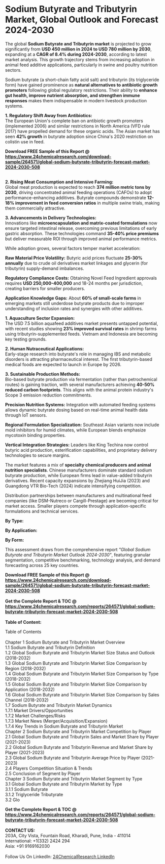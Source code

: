 <h1>Sodium Butyrate and Tributyrin Market, Global Outlook and Forecast 2024-2030</h1><p>The global <strong>Sodium Butyrate and Tributyrin market</strong> is projected to grow significantly from <strong>USD 450 million in 2024 to USD 780 million by 2030</strong>, expanding at a <strong>CAGR of 8.4% during 2024-2030</strong>, according to latest market analysis. This growth trajectory stems from increasing adoption in animal feed additive applications, particularly in swine and poultry nutrition sectors.</p><p>Sodium butyrate (a short-chain fatty acid salt) and tributyrin (its triglyceride form) have gained prominence as <strong>natural alternatives to antibiotic growth promoters</strong> following global regulatory restrictions. Their ability to <strong>enhance gut health, improve nutrient absorption, and strengthen immune responses</strong> makes them indispensable in modern livestock production systems.</p><p><strong>1. Regulatory Shift Away from Antibiotics:</strong><br>
The European Union's complete ban on antibiotic growth promoters (implemented 2006) and similar restrictions in North America (VFD rule 2017) have propelled demand for these organic acids. The Asian market has seen <strong>42% growth</strong> in butyrate adoption since China's 2020 restriction on colistin use in feed.</p><div><b>Download FREE Sample of this Report @ 
            <a href="https://www.24chemicalresearch.com/download-sample/264571/global-sodium-butyrate-tributyrin-forecast-market-2024-2030-508">
            https://www.24chemicalresearch.com/download-sample/264571/global-sodium-butyrate-tributyrin-forecast-market-2024-2030-508</a></b></div><br><p><strong>2. Rising Meat Consumption and Intensive Farming:</strong><br>
Global meat production is expected to reach <strong>374 million metric tons by 2030</strong>, driving concentrated animal feeding operations (CAFOs) to adopt performance-enhancing additives. Butyrate compounds demonstrate <strong>12-18% improvement in feed conversion ratios</strong> in multiple swine trials, making them commercially attractive.</p><p><strong>3. Advancements in Delivery Technologies:</strong><br>
Innovations like <strong>microencapsulation and matrix-coated formulations</strong> now ensure targeted intestinal release, overcoming previous limitations of early gastric absorption. These technologies command <strong>35-40% price premiums</strong> but deliver measurable ROI through improved animal performance metrics.</p><p>While adoption grows, several factors temper market acceleration:</p><p><strong>Raw Material Price Volatility:</strong> Butyric acid prices fluctuate <strong>25-30% annually</strong> due to crude oil derivatives market linkages and glycerin (for tributyrin) supply-demand imbalances.</p><p><strong>Regulatory Compliance Costs:</strong> Obtaining Novel Feed Ingredient approvals requires <strong>USD 250,000-400,000</strong> and 18-24 months per jurisdiction, creating barriers for smaller producers.</p><p><strong>Application Knowledge Gaps:</strong> About <strong>60% of small-scale farms</strong> in emerging markets still underdose butyrate products due to improper understanding of inclusion rates and synergies with other additives.</p><p><strong>1. Aquaculture Sector Expansion:</strong><br>
The USD 7.5 billion aquafeed additives market presents untapped potential, with recent studies showing <strong>23% improved survival rates</strong> in shrimp farms using tributyrin-supplemented feeds. Vietnam and Indonesia are becoming key testing grounds.</p><p><strong>2. Human Nutraceutical Applications:</strong><br>
Early-stage research into butyrate's role in managing IBS and metabolic disorders is attracting pharmaceutical interest. The first tributyrin-based medical foods are expected to launch in Europe by 2026.</p><p><strong>3. Sustainable Production Methods:</strong><br>
Bio-based butyrate production via fermentation (rather than petrochemical routes) is gaining traction, with several manufacturers achieving <strong>40-50% reduced carbon footprints</strong>. This aligns with the animal protein industry's Scope 3 emission reduction commitments.</p><p><strong>Precision Nutrition Systems:</strong> Integration with automated feeding systems allows dynamic butyrate dosing based on real-time animal health data through IoT sensors.</p><p><strong>Regional Formulation Specialization:</strong> Southeast Asian variants now include mold inhibitors for humid climates, while European blends emphasize mycotoxin binding properties.</p><p><strong>Vertical Integration Strategies:</strong> Leaders like King Techina now control butyric acid production, esterification capabilities, and proprietary delivery technologies to secure margins.</p><p>The market features a mix of <strong>specialty chemical producers and animal nutrition specialists</strong>. Chinese manufacturers dominate standard sodium butyrate production, while European firms lead in value-added tributyrin derivatives. Recent capacity expansions by Zhejiang HuiJia (2023) and Guangdong VTR Bio-Tech (2024) indicate intensifying competition.</p><p>Distribution partnerships between manufacturers and multinational feed companies (like DSM-Nutreco or Cargill-Prestage) are becoming critical for market access. Smaller players compete through application-specific formulations and technical services.</p><p><strong>By Type:</strong></p><p><strong>By Application:</strong></p><p><strong>By Form:</strong></p><p>This assessment draws from the comprehensive report <em>"Global Sodium Butyrate and Tributyrin Market Outlook 2024-2030"</em>, featuring granular segmentation, competitive benchmarking, technology analysis, and demand forecasting across 25 key countries.</p><div><b>Download FREE Sample of this Report @ 
            <a href="https://www.24chemicalresearch.com/download-sample/264571/global-sodium-butyrate-tributyrin-forecast-market-2024-2030-508">
            https://www.24chemicalresearch.com/download-sample/264571/global-sodium-butyrate-tributyrin-forecast-market-2024-2030-508</a></b></div><br><div><b>Get the Complete Report & TOC @ 
            <a href="https://www.24chemicalresearch.com/reports/264571/global-sodium-butyrate-tributyrin-forecast-market-2024-2030-508">
            https://www.24chemicalresearch.com/reports/264571/global-sodium-butyrate-tributyrin-forecast-market-2024-2030-508</a></b></div><br>
            <b>Table of Content:</b><p>Table of Contents<br />
<br />
Chapter 1 Sodium Butyrate and Tributyrin Market Overview<br />
    1.1 Sodium Butyrate and Tributyrin Definition<br />
    1.2 Global Sodium Butyrate and Tributyrin Market Size Status and Outlook (2018-2032)<br />
    1.3 Global Sodium Butyrate and Tributyrin Market Size Comparison by Region (2018-2032)<br />
    1.4 Global Sodium Butyrate and Tributyrin Market Size Comparison by Type (2018-2032)<br />
    1.5 Global Sodium Butyrate and Tributyrin Market Size Comparison by Application (2018-2032)<br />
    1.6 Global Sodium Butyrate and Tributyrin Market Size Comparison by Sales Channel (2018-2032)<br />
    1.7 Sodium Butyrate and Tributyrin Market Dynamics<br />
        1.7.1 Market Drivers/Opportunities<br />
        1.7.2 Market Challenges/Risks<br />
        1.7.3 Market News (Merger/Acquisition/Expansion)<br />
        1.7.4 Key Trends in Sodium Butyrate and Tributyrin Market<br />
Chapter 2 Sodium Butyrate and Tributyrin Market Competition by Player<br />
    2.1 Global Sodium Butyrate and Tributyrin Sales and Market Share by Player (2021-2023)<br />
    2.2 Global Sodium Butyrate and Tributyrin Revenue and Market Share by Player (2021-2023)<br />
    2.3 Global Sodium Butyrate and Tributyrin Average Price by Player (2021-2023)<br />
    2.4 Players Competition Situation & Trends<br />
    2.5 Conclusion of Segment by Player<br />
Chapter 3 Sodium Butyrate and Tributyrin Market Segment by Type<br />
    3.1 Global Sodium Butyrate and Tributyrin Market by Type<br />
        3.1.1 Sodium Butyrate<br />
        3.1.2 Triglyceride Tributyrate<br />
    3.2 Glo</p><div><b>Get the Complete Report & TOC @ 
            <a href="https://www.24chemicalresearch.com/reports/264571/global-sodium-butyrate-tributyrin-forecast-market-2024-2030-508">
            https://www.24chemicalresearch.com/reports/264571/global-sodium-butyrate-tributyrin-forecast-market-2024-2030-508</a></b></div><br><b>CONTACT US:</b><br>
            203A, City Vista, Fountain Road, Kharadi, Pune, India - 411014<br>
            International: +1(332) 2424 294<br>
            Asia: +91 9169162030 <br><br>
            Follow Us On LinkedIn: <a href="https://www.linkedin.com/company/24chemicalresearch/">24ChemicalResearch LinkedIn</a>